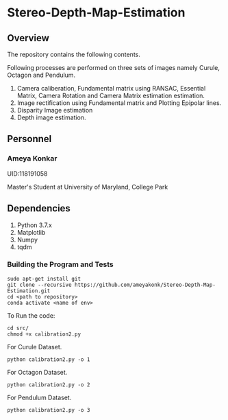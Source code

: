 # Stereo-Depth-Map-Estimation

## Overview
The repository contains the following contents.

Following processes are performed on three sets of images namely Curule, Octagon and Pendulum.

1. Camera caliberation, Fundamental matrix using RANSAC, Essential Matrix, Camera Rotation and Camera Matrix estimation estimation.
2. Image rectification using Fundamental matrix and Plotting Epipolar lines.
3. Disparity Image estimation 
4. Depth image estimation. 

## Personnel
### Ameya Konkar 

UID:118191058

Master's Student at University of Maryland, College Park

## Dependencies 

1.  Python 3.7.x
2.  Matplotlib
3.  Numpy
4.  tqdm
 
### Building the Program and Tests

```
sudo apt-get install git
git clone --recursive https://github.com/ameyakonk/Stereo-Depth-Map-Estimation.git
cd <path to repository>
conda activate <name of env>
```

To Run the code:
```
cd src/
chmod +x calibration2.py
```

For Curule Dataset.
``` 
python calibration2.py -o 1
```

For Octagon Dataset.
``` 
python calibration2.py -o 2
```

For Pendulum Dataset.
``` 
python calibration2.py -o 3
```
